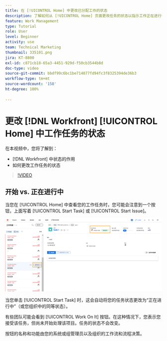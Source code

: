 ```yaml
---
title: 在 [!UICONTROL Home] 中更改已分配工作的状态
description: 了解如何从 [!UICONTROL Home] 页面更改任务的状态以指示工作正在进行中。了解为什么状态在  [!DNL  Workfront] 中很重要。
feature: Work Management
type: Tutorial
role: User
level: Beginner
activity: use
team: Technical Marketing
thumbnail: 335101.png
jira: KT-8800
exl-id: c871cb18-65a3-4451-929d-f50cb3544b8d
doc-type: video
source-git-commit: bbdf99c6bc1be714077fd94fc3f8325394de36b3
workflow-type: tm+mt
source-wordcount: '158'
ht-degree: 100%

---
```


# 更改 [!DNL Workfront] [!UICONTROL Home] 中工作任务的状态

在本视频中，您将了解到：

* [!DNL  Workfront] 中状态的作用
* 如何更改工作任务的状态

>[!VIDEO](https://video.tv.adobe.com/v/335101/?quality=12&learn=on&enablevpops=1)

## 开始 vs. 正在进行中

当您在 [!UICONTROL Home] 中查看您的工作任务时，您可能会注意到一个按钮，上面写着 [!UICONTROL Start Task] 或 [!UICONTROL Start Issue]。

![[!DNL Workfront] [!UICONTROL Home]页面，其中的按钮显示 [!UICONTROL Start Task]。](assets/worker-fundamentals-1.png)

当您单击 [!UICONTROL Start Task] 时，这会自动将您的任务状态更改为“正在进行中”（或您组织中的同等状态）。

有些团队可能会看到 [!UICONTROL Work On It] 按钮。在这种情况下，您表示您接受该任务，但尚未开始处理该项目。任务的状态不会改变。

按钮的名称和功能由您的系统或组管理员以及组织的工作流和流程决策。

<!--
learn more URLs
-->
